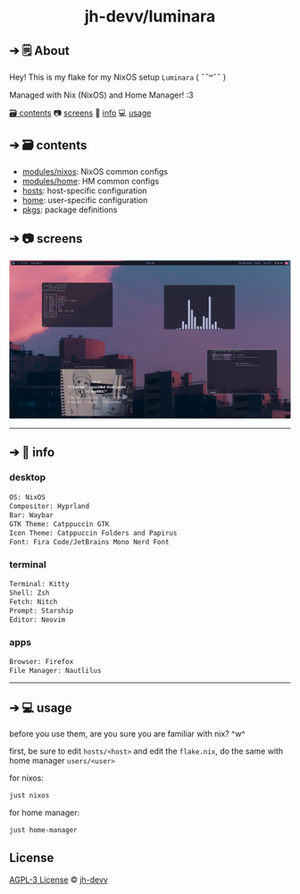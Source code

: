 <h1 align="center">jh-devv/luminara</h1>

## ➔ 🗒 About

Hey! This is my flake for my NixOS setup `Luminara` ( ˶ˆ꒳ˆ˵ )

Managed with Nix (NixOS) and Home Manager! :3

[🗃️ contents](#--contents) 📷 [screens](#--screens) 📝 [info](#--info) 💻
[usage](#--usage)

## ➔ 🗃️ contents

- [modules/nixos](modules): NixOS common configs
- [modules/home](modules): HM common configs
- [hosts](hosts): host-specific configuration
- [home](home): user-specific configuration
- [pkgs](pkgs): package definitions

## ➔ 📷 screens

![Screenshot Showcase](assets/showcase.png)

---

## ➔ 📝 info

### desktop

```text
OS: NixOS
Compositor: Hyprland
Bar: Waybar
GTK Theme: Catppuccin GTK
Icon Theme: Catppuccin Folders and Papirus
Font: Fira Code/JetBrains Mono Nerd Font
```

### terminal

```text
Terminal: Kitty
Shell: Zsh
Fetch: Nitch
Prompt: Starship
Editor: Neovim
```

### apps

```text
Browser: Firefox
File Manager: Nautlilus
```

---

## ➔ 💻 usage

before you use them, are you sure you are familiar with nix? ^w^

first, be sure to edit `hosts/<host>` and edit the `flake.nix`, do the same with
home manager `users/<user>`

for nixos:

```bash
just nixos
```

for home manager:

```bash
just home-manager
```

## License

[AGPL-3 License](LICENSE) © [jh-devv](https://jh-devv.com)
